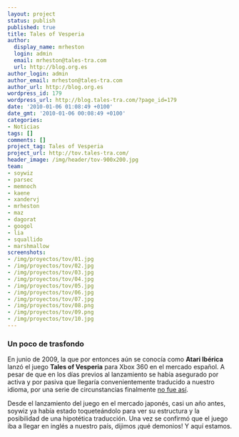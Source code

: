 ```yaml
---
layout: project
status: publish
published: true
title: Tales of Vesperia
author:
  display_name: mrheston
  login: admin
  email: mrheston@tales-tra.com
  url: http://blog.org.es
author_login: admin
author_email: mrheston@tales-tra.com
author_url: http://blog.org.es
wordpress_id: 179
wordpress_url: http://blog.tales-tra.com/?page_id=179
date: '2010-01-06 01:08:49 +0100'
date_gmt: '2010-01-06 00:08:49 +0100'
categories:
- Noticias
tags: []
comments: []
project_tag: Tales of Vesperia
project_url: http://tov.tales-tra.com/
header_image: /img/header/tov-900x200.jpg
team:
- soywiz
- parsec
- memnoch
- kaene
- xandervj
- mrheston
- maz
- dagorat
- googol
- lia
- squallido
- marshmallow
screenshots:
- /img/proyectos/tov/01.jpg
- /img/proyectos/tov/02.jpg
- /img/proyectos/tov/03.jpg
- /img/proyectos/tov/04.jpg
- /img/proyectos/tov/05.jpg
- /img/proyectos/tov/06.jpg
- /img/proyectos/tov/07.jpg
- /img/proyectos/tov/08.png
- /img/proyectos/tov/09.png
- /img/proyectos/tov/10.jpg
---
```


### Un poco de trasfondo

En junio de 2009, la que por entonces aún se conocía como
**Atari Ibérica** lanzó el juego **Tales of Vesperia** para Xbox 360
en el mercado español. A pesar de que en los días previos al lanzamiento
se había asegurado por activa y por pasiva que llegaría convenientemente
traducido a nuestro idioma, por una serie de circunstancias finalmente
[no fue así](http://www.anaitgames.com/tales-of-vesperia-no-saldra-en-castellano/).

Desde el lanzamiento del juego en el mercado japonés, casi un año antes,
soywiz ya había estado toqueteándolo para ver su estructura y la posibilidad
de una hipotética traducción. Una vez se confirmó que el juego iba a llegar
en inglés a nuestro país, dijimos ¡qué demonios! Y aquí estamos.
